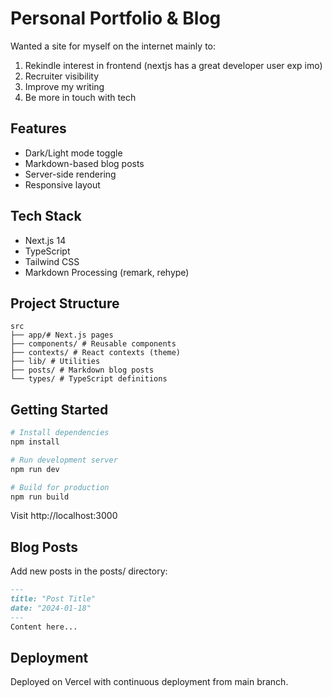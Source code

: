 # Personal Portfolio & Blog

Wanted a site for myself on the internet mainly to:
1) Rekindle interest in frontend (nextjs has a great developer user exp imo)
2) Recruiter visibility 
3) Improve my writing
4) Be more in touch with tech

## Features
- Dark/Light mode toggle
- Markdown-based blog posts
- Server-side rendering
- Responsive layout

## Tech Stack
- Next.js 14
- TypeScript
- Tailwind CSS
- Markdown Processing (remark, rehype)

## Project Structure
```
src
├── app/# Next.js pages 
├── components/ # Reusable components 
├── contexts/ # React contexts (theme) 
├── lib/ # Utilities 
├── posts/ # Markdown blog posts 
└── types/ # TypeScript definitions
```

## Getting Started

```bash
# Install dependencies
npm install

# Run development server
npm run dev

# Build for production
npm run build
```
Visit http://localhost:3000


## Blog Posts
Add new posts in the posts/ directory:
```markdown
---
title: "Post Title"
date: "2024-01-18"
---
Content here...
```

## Deployment
Deployed on Vercel with continuous deployment from main branch.
